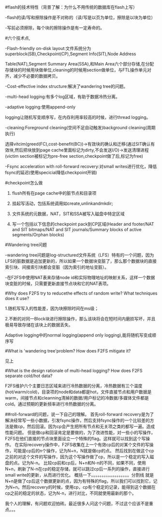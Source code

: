 #flash的技术特性（背景了解：为什么不用传统的数据库在flash上写）

-flash的读/写和擦除操作是不对称的（读/写是以页为单位，擦除是以块为单位）

-写前必须擦除，每个块的擦除操作是有一定寿命的。

#六个技术点,

-Flash-friendly on-disk layout:文件系统分为superblock(SB),Checkpoint(CP),Segment Info(SIT),Node Address

Table(NAT),Segment Summary Area(SSA),和Main Area六个部分存储,在分配存储块的时候用块做单位,cleaning的时候用section做单位，与FTL操作单元对齐，减少不必要的数据拷贝。

-Cost-effective index structure:解决了wandering tree的问题。

-multi-head logging:有多个log区域，有助于数据冷热分离。

-adaptive logging:使用append-only

logging让随机写变顺序写，在内存利用率较高的时候，进行thread logging。

-cleaning:Foreground cleaning(空间不足自动触发)background cleaning(周期执行)

选择vitcim(greed(FC),cost-benefit(BC))->有效块的确认和迁移(通过SIT确认有效块,然后把块放到page cache里面标记为dirty,不会发送I/O)->发送清理进程(victim section被标记为pre-free section,checkpoint做了后,标记为free)

-Fsync acceleration with roll-forward recovery:对small writes进行优化，降低fsync的延迟(使用specicial降低checkpoint开销)

#checkpoint怎么做

1. flush所有在page cache中的脏节点和目录项

2. 挂起写活动，包括系统调用如create,unlinkandmkdir;

3. 文件系统的元数据，NAT，SIT和SSA被写入磁盘中特定区域

4. 写一个包括以下信息的checkpoint pack到CP区域(Header and footer/NAT and SIT bitmaps/NAT and SIT journals/Summary blocks of active segments/Orphan blocks)

#Wandering tree问题

-wandering tree问题是log-structured文件系统（LFS）特有的一个问题，因为LFS的脏数据是追加更新的，所以如果一个数据块变脏了，那么那个数据块的直接索引块、间接索引块都会变脏（因为索引的地址变脏）。

-在F2FS中使用NAT表来存储node id和实际物理地址的映射关系，这样一个数据块变脏的时候，只需要更新直接节点块和它的NAT表项。

#Why does F2FS try to reducethe effects of random write? What techniques does it use?

1.随机写写入的性能差，因为块擦除时间在ms级；

2.不断的对同一Block块进行擦除操作，那么该块将会在短时间内磨损写坏，并且极易导致存储在该块上的数据丢失。

Adaptive logging中的normal logging(append only logging),能将随机写变成顺序写

#What is 'wandering tree'problem? How does F2FS mitigate it?

见上

#What is the design rationale of multi-head logging? How does F2FS separate cold/hot data?

F2FS维护六个主要日志区域来进行冷热数据的分离，冷热数据有三个温度(hot/warm/cold)，目录项的node和data都是hot，文件直接节点和用户数据是warm，间接节点和cleanning清掉的数据/用户标记的冷数据/多媒体文件都是cold。通过预期的更新频率进行冷热数据的分离。

##roll-forward的问题，说一下自己的理解。
首先roll-forward recovery是为了解决经常写一些小数据，引发fsync操作，然后支持fsync操作的一个比较差的方法是做cp，然后回滚。因为cp会产生把所有节点和无关项之类的都写一遍。造成性能问题。
但是做cp和回滚肯定是要做的，为了改进性能，对一些小的写操作，F2FS在他们直接的节点块里面设立一个特殊的flag。这样就可以找到这个写操作。
在实际recovery操作中，F2FS收集在上一个有效cp后的对某个文件的写操作，可能是cp后的n个操作，记为N+n，N就是做cp的点。
然后找到在做这个cp之前的对这个文件的写操作，因为这个写操作做了cp，所以是一个稳定的写入磁盘的点。记为N-n。
比较cp前和cp后，N+n和N-n的不同，如果不同，使用N+n，刷新了N-n在cp的稳定存储，就可以跳过cp后一系列的操作，直接进行small write的更新，从而进行优化。
概括一下。。。。。。。。。。。。。。。。。。分割线
就是N+n是做了cp后这个数据更新的点，因为有特殊的flag，所以我们可以找到它，记为N+n。然后recovery的时候，使用cp，cp有个稳定的记录，能得到这个数据在cp之前的稳定的状态，记为N-n，进行对比，不同就使用最新的那个。

我个人的理解，有问题欢迎拍砖。最近很多人问这个问题，不过这个应该不是重点。。。

